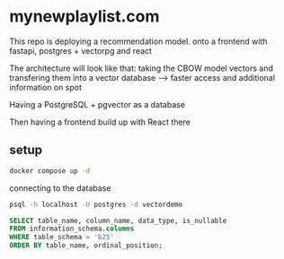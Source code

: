 # mynewplaylist.com
This repo is deploying a recommendation model. onto a frontend with fastapi, postgres + vectorpg and react 


The architecture will look like that: 
taking the CBOW model vectors and transfering them into a vector database
--> faster access and additional information on spot

Having a PostgreSQL + pgvector as a database

Then having a frontend build up with 
React there


## setup 
```bash
docker compose up -d
```
connecting to the database
```bash
psql -h localhost -U postgres -d vectordemo
```

```sql
SELECT table_name, column_name, data_type, is_nullable
FROM information_schema.columns
WHERE table_schema = 'b25'
ORDER BY table_name, ordinal_position;
```